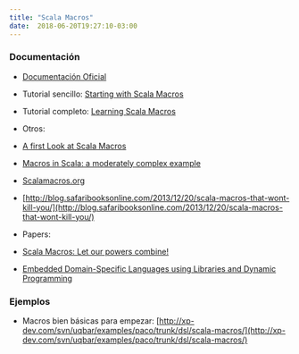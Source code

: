 ```yaml
---
title: "Scala Macros"
date:  2018-06-20T19:27:10-03:00
---
```



### Documentación

* [Documentación Oficial](http://docs.scala-lang.org/overviews/macros/overview.html)
* Tutorial sencillo: [Starting with Scala Macros](http://www.warski.org/blog/2012/12/starting-with-scala-macros-a-short-tutorial/)
* Tutorial completo: [Learning Scala Macros](http://imranrashid.com/posts/learning-scala-macros/)
* Otros:

 * [A first Look at Scala Macros](https://weblogs.java.net/blog/cayhorstmann/archive/2013/01/14/first-look-scala-macros)
 * [Macros in Scala: a moderately complex example](http://blog.rogach.org/2013/09/macros-in-scala-moderately-complex.html)
 * [Scalamacros.org](http://scalamacros.org/)
 * [http://blog.safaribooksonline.com/2013/12/20/scala-macros-that-wont-kill-you/](http://blog.safaribooksonline.com/2013/12/20/scala-macros-that-wont-kill-you/)
* Papers:

 * [Scala Macros: Let our powers combine!](http://scalamacros.org/paperstalks/2013-04-22-LetOurPowersCombine.pdf)
 * [Embedded Domain-Specific Languages using Libraries and Dynamic Programming](http://gilles.dubochet.ch/publications/2011_dubochet_phd.pdf)

### Ejemplos


* Macros bien básicas para empezar: [http://xp-dev.com/svn/uqbar/examples/paco/trunk/dsl/scala-macros/](http://xp-dev.com/svn/uqbar/examples/paco/trunk/dsl/scala-macros/)